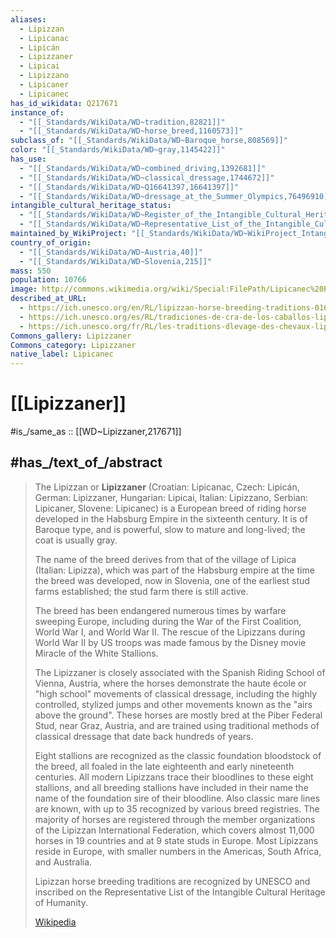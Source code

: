 ```yaml
---
aliases:
  - Lipizzan
  - Lipicanac
  - Lipicán
  - Lipizzaner
  - Lipicai
  - Lipizzano
  - Lipicaner
  - Lipicanec
has_id_wikidata: Q217671
instance_of:
  - "[[_Standards/WikiData/WD~tradition,82821]]"
  - "[[_Standards/WikiData/WD~horse_breed,1160573]]"
subclass_of: "[[_Standards/WikiData/WD~Baroque_horse,808569]]"
color: "[[_Standards/WikiData/WD~gray,1145422]]"
has_use:
  - "[[_Standards/WikiData/WD~combined_driving,1392681]]"
  - "[[_Standards/WikiData/WD~classical_dressage,1744672]]"
  - "[[_Standards/WikiData/WD~Q16641397,16641397]]"
  - "[[_Standards/WikiData/WD~dressage_at_the_Summer_Olympics,76496910]]"
intangible_cultural_heritage_status:
  - "[[_Standards/WikiData/WD~Register_of_the_Intangible_Cultural_Heritage_in_Slovenia,18398453]]"
  - "[[_Standards/WikiData/WD~Representative_List_of_the_Intangible_Cultural_Heritage_of_Humanity,110319947]]"
maintained_by_WikiProject: "[[_Standards/WikiData/WD~WikiProject_Intangible_Cultural_Heritage,112898263]]"
country_of_origin:
  - "[[_Standards/WikiData/WD~Austria,40]]"
  - "[[_Standards/WikiData/WD~Slovenia,215]]"
mass: 550
population: 10766
image: http://commons.wikimedia.org/wiki/Special:FilePath/Lipicanec%20PRMO.jpg
described_at_URL:
  - https://ich.unesco.org/en/RL/lipizzan-horse-breeding-traditions-01687
  - https://ich.unesco.org/es/RL/tradiciones-de-cra-de-los-caballos-lipizzanos-01687
  - https://ich.unesco.org/fr/RL/les-traditions-dlevage-des-chevaux-lipizzan-01687
Commons_gallery: Lipizzaner
Commons_category: Lipizzaner
native_label: Lipicanec
---
```


# [[Lipizzaner]] 

#is_/same_as :: [[WD~Lipizzaner,217671]] 

## #has_/text_of_/abstract 

> The Lipizzan or **Lipizzaner** (Croatian: Lipicanac, Czech: Lipicán, German: Lipizzaner, 
> Hungarian: Lipicai, Italian: Lipizzano, Serbian: Lipicaner, Slovene: Lipicanec) 
> is a European breed of riding horse developed in the Habsburg Empire in the sixteenth century. 
> It is of Baroque type, and is powerful, slow to mature and long-lived; the coat is usually gray. 
>
> The name of the breed derives from that of the village of Lipica (Italian: Lipizza), 
> which was part of the Habsburg empire at the time the breed was developed, now in Slovenia, 
> one of the earliest stud farms established; the stud farm there is still active. 
> 
> The breed has been endangered numerous times by warfare sweeping Europe, 
> including during the War of the First Coalition, World War I, and World War II. 
> The rescue of the Lipizzans during World War II by US troops was made famous 
> by the Disney movie Miracle of the White Stallions. 
>
> The Lipizzaner is closely associated with the Spanish Riding School of Vienna, Austria, 
> where the horses demonstrate the haute école or "high school" movements of classical dressage, 
> including the highly controlled, stylized jumps and other movements known as the "airs above the ground". 
> These horses are mostly bred at the Piber Federal Stud, near Graz, Austria, 
> and are trained using traditional methods of classical dressage that date back hundreds of years.
>
> Eight stallions are recognized as the classic foundation bloodstock of the breed, 
> all foaled in the late eighteenth and early nineteenth centuries. 
> All modern Lipizzans trace their bloodlines to these eight stallions, 
> and all breeding stallions have included in their name the name of the foundation sire of their bloodline. 
> Also classic mare lines are known, with up to 35 recognized by various breed registries. 
> The majority of horses are registered through the member organizations of the Lipizzan International Federation, 
> which covers almost 11,000 horses in 19 countries and at 9 state studs in Europe. 
> Most Lipizzans reside in Europe, with smaller numbers in the Americas, South Africa, and Australia.
>
> Lipizzan horse breeding traditions are recognized by UNESCO 
> and inscribed on the Representative List of the Intangible Cultural Heritage of Humanity.
>
> [Wikipedia](https://en.wikipedia.org/wiki/Lipizzan) 

